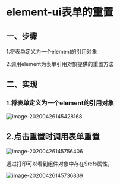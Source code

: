# element-ui表单的重置

## 一、步骤

1.将表单定义为一个element的引用对象

2.调用element为表单引用对象提供的重置方法

## 二、实现

### 1.将表单定义为一个element的引用对象

![image-20200426145428168](https://gitee.com/jj603786014/imgBed/raw/master/imgs/20200507160241.png)

## 2.点击重置时调用表单重置

![image-20200426145756406](https://gitee.com/jj603786014/imgBed/raw/master/imgs/20200507160242.png)

通过打印可以看到组件对象中存在$refs属性，

![image-20200426145736839](https://gitee.com/jj603786014/imgBed/raw/master/imgs/20200507160243.png)
